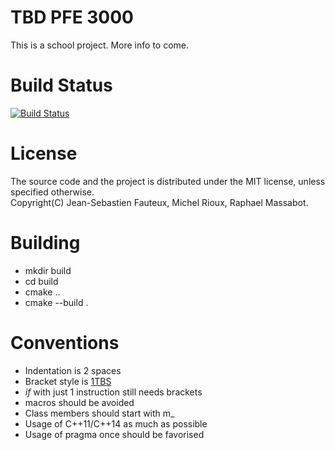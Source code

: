 # TBD PFE 3000
This is a school project. More info to come.

# Build Status
[![Build Status](https://img.shields.io/appveyor/ci/Rosme/pfe/master.svg?label=windows)](https://ci.appveyor.com/project/Rosme/pfe)

# License

The source code and the project is distributed under the MIT license, unless specified otherwise.\
Copyright(C) Jean-Sebastien Fauteux, Michel Rioux, Raphael Massabot.

# Building
* mkdir build
* cd build
* cmake ..
* cmake --build .
# Conventions
* Indentation is 2 spaces
* Bracket style is [1TBS](https://en.wikipedia.org/wiki/Indentation_style#1TBS)
 * _if_ with just 1 instruction still needs brackets
* macros should be avoided
* Class members should start with m_
* Usage of C++11/C++14 as much as possible
* Usage of pragma once should be favorised
